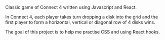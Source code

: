 Classic game of Connect 4 written using Javascript and React. 

In Connect 4, each player takes turn dropping a disk into the grid and the first player to form a horizontal, vertical or diagonal row of 4 disks wins.

The goal of this project is to help me practise CSS and using React hooks. 
